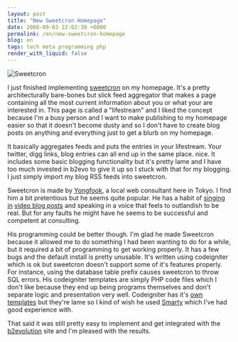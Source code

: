 ```yaml
---
layout: post
title: "New Sweetcron Homepage"
date: 2008-09-03 22:02:39 +0000
permalink: /en/new-sweetcron-homepage
blog: en
tags: tech meta programming php
render_with_liquid: false
---
```


![Sweetcron](/system/application/views/themes/boxy_but_good/images/credits.gif)

I just finished implementing [sweetcron](http://sweetcron.com/) on my homepage. It's a pretty architecturally bare-bones but slick feed aggregator that makes a page containing all the most current information about you or what your are interested in. This page is called a "lifestream" and I liked the concept because I'm a busy person and I want to make publishing to my homepage easier so that it doesn't become dusty and so I don't have to create blog posts on anything and everything just to get a blurb on my homepage.

It basically aggregates feeds and puts the entries in your lifestream. Your twitter, digg links, blog entries can all end up in the same place. nice. It includes some basic blogging functionality but it's pretty lame and I have too much invested in b2evo to give it up so I stuck with that for my blogging. I just simply import my blog RSS feeds into sweetcron.

Sweetcron is made by [Yongfook](http://www.yongfook.com/), a local web consultant here in Tokyo. I find him a bit pretentious but he seems quite popular. He has a habit of [singing in](http://www.yongfook.com/post/view/463/time-stormtroopers-iphone-blam) [video blog posts](http://www.yongfook.com/post/view/508/sneak-preview-of-the-sweetcron-admin-panel-bit) and speaking in a voice that feels to outlandish to be real. But for any faults he might have he seems to be successful and competent at consulting.

His programming could be better though. I'm glad he made Sweetcron because it allowed me to do something I had been wanting to do for a while, but it required a bit of programming to get working properly. It has a few bugs and the default install is pretty unusable. It's written using codeigniter which is ok but sweetcron doesn't support some of it's features properly. For instance, using the database table prefix causes sweetcron to throw SQL errors. His codeigniter templates are simply PHP code files which I don't like because they end up being programs themselves and don't separate logic and presentation very well. Codeigniter has it's [own templates](http://codeigniter.com/user_guide/libraries/parser.html) but they're lame so I kind of wish he used [Smarty](http://www.smarty.net/) which I've had good experience with.

That said it was still pretty easy to implement and get integrated with the [b2evolution](http://www.b2evolution.net/) site and I'm pleased with the results.
